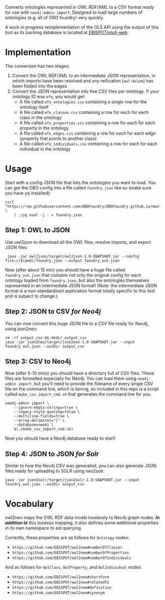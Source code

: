Converts ontologies represented in OWL RDF/XML to a CSV format ready for use with `neo4j-admin import`. Designed to load large numbers of ontologies (e.g. all of OBO foundry) very quickly.

A work in progress reimplementation of the OLS API using the output of this tool as its backing database is located at [EBISPOT/ols4-web](https://github.com/EBISPOT/ols4-web).


# Implementation

The conversion has two stages:

1. Convert the OWL RDF/XML to an intermediate JSON representation, in which imports have been resolved and any reification (`owl:Axiom`) has been folded into the edges
2. Convert the JSON representation into five CSV files per ontology. If your ontology ID was `efo`, you would get:
      * A file called `efo_ontologies.csv` containing a single row for the ontology itself
      * A file called `efo_classes.csv` containing a row for each for each class in the ontology
      * A file called `efo_properties.csv` containing a row for each for each property in the ontology
      * A file called `efo_edges.csv` containing a row for each for each edge (property that points to another class)
      * A file called `efo_individuals.csv` containing a row for each for each individual in the ontology

# Usage

Start with a config JSON file that lists the ontologies you want to load. You can get the OBO config into a file called `foundry.json` like so (make sure you have yq installed):

    curl "https://raw.githubusercontent.com/OBOFoundry/OBOFoundry.github.io/master/_config.yml" \
        | ./yq eval -j - > foundry.json
        
        
## Step 1: OWL to JSON

Use owl2json to download all the OWL files, resolve imports, and export JSON files:

     java -jar owl2json/target/owl2json-1.0-SNAPSHOT.jar --config file://$(pwd)/foundry.json --output foundry_out.json
     
Now (after about 15 min) you should have a huge file called `foundry_out.json` that contains not only the original config for each ontology loaded from `foundry.json`, but also the ontologies themselves represented in an intermediate JSON format! (Note: the intermediate JSON format is a non-standardised application format totally specific to this tool and is subject to change.)

## Step 2: JSON to CSV *for Neo4j*

You can now convert this huge JSON file to a CSV file ready for Neo4j, using json2neo:

    rm -rf output_csv && mkdir output_csv
    java -jar json2neo/target/json2neo-1.0-SNAPSHOT.jar --input foundry_out.json --outDir output_csv

## Step 3: CSV to Neo4j

Now (after 5-10 mins) you should have a directory full of CSV files. These files are formatted especially for Neo4j. You can load them using `neo4j-admin import`, but you'll need to provide the filename of every single CSV file on the command line, which is boring, so included in this repo is a script called `make_csv_import_cmd.sh` that generates the command line for you.

    neo4j-admin import \
	    --ignore-empty-strings=true \
	    --legacy-style-quoting=false \
	    --multiline-fields=true \
	    --array-delimiter="|" \
	    --database=neo4j \
	    $(./make_csv_import_cmd.sh)

Now you should have a Neo4j database ready to start!

## Step 4: JSON to JSON *for Solr*

Similar to how the Neo4j CSV was generated, you can also generate JSON files ready for uploading to SOLR using neo2solr.

    java -jar json2solr/target/json2solr-1.0-SNAPSHOT.jar --input foundry_out.json --outDir output_csv


<h1>Vocabulary</h1>

owl2neo maps the OWL RDF data model losslessly to Neo4j graph nodes. _**In addition to**_ this lossless mapping, it also defines some additional properties in its own namespace to aid querying.

Currently, these properties are as follows for `Ontology` nodes:

* `https://github.com/EBISPOT/owl2neo#numberOfClasses`
* `https://github.com/EBISPOT/owl2neo#numberOfProperties`
* `https://github.com/EBISPOT/owl2neo#numberOfIndividuals`

And as follows for `OwlClass`, `OwlProperty`, and `OwlIndividual` nodes:

* `https://github.com/EBISPOT/owl2neo#shortForm`
* `https://github.com/EBISPOT/owl2neo#relatedTo`
* `https://github.com/EBISPOT/owl2neo#definition`
* `https://github.com/EBISPOT/owl2neo#synonym`





